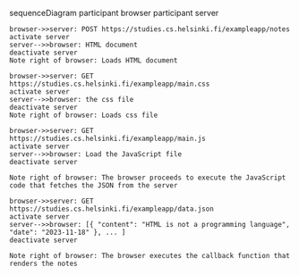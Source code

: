 sequenceDiagram
    participant browser
    participant server

    browser->>server: POST https://studies.cs.helsinki.fi/exampleapp/notes
    activate server
    server-->>browser: HTML document
    deactivate server
    Note right of browser: Loads HTML document

    browser->>server: GET https://studies.cs.helsinki.fi/exampleapp/main.css
    activate server
    server-->>browser: the css file
    deactivate server
    Note right of browser: Loads css file

    browser->>server: GET https://studies.cs.helsinki.fi/exampleapp/main.js
    activate server
    server-->>browser: Load the JavaScript file
    deactivate server

    Note right of browser: The browser proceeds to execute the JavaScript code that fetches the JSON from the server

    browser->>server: GET https://studies.cs.helsinki.fi/exampleapp/data.json
    activate server
    server-->>browser: [{ "content": "HTML is not a programming language", "date": "2023-11-18" }, ... ]
    deactivate server

    Note right of browser: The browser executes the callback function that renders the notes
    
